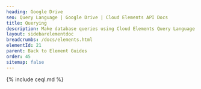 ```yaml
---
heading: Google Drive
seo: Query Language | Google Drive | Cloud Elements API Docs
title: Querying
description: Make database queries using Cloud Elements Query Language.
layout: sidebarelementdoc
breadcrumbs: /docs/elements.html
elementId: 21
parent: Back to Element Guides
order: 45
sitemap: false
---
```


{% include ceql.md %}
